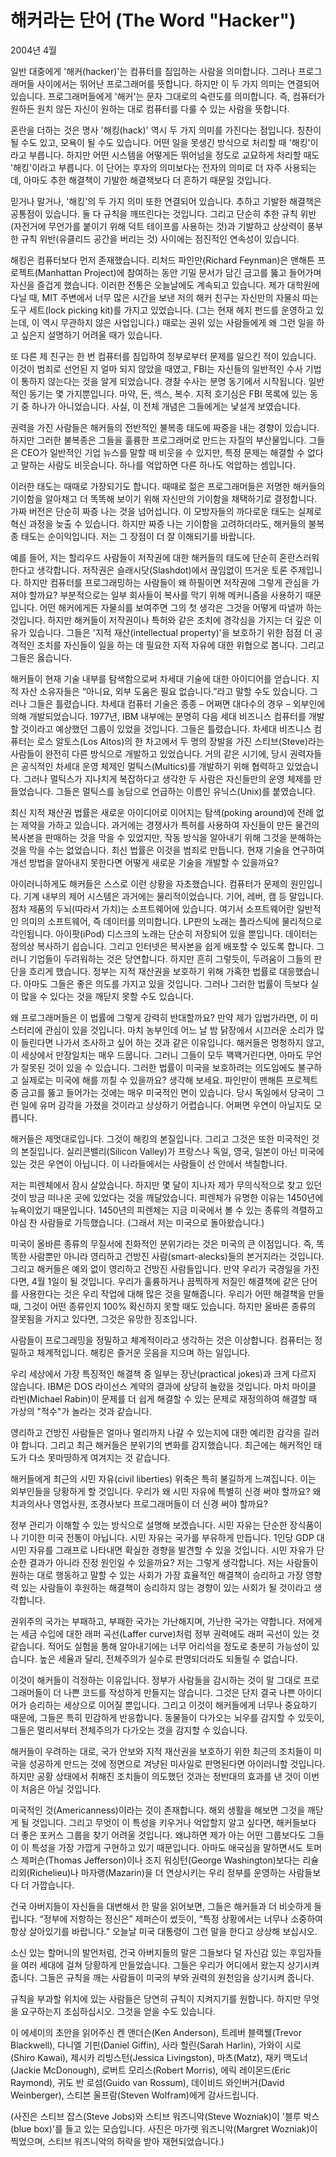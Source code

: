# 해커라는 단어 (The Word "Hacker")

2004년 4월

일반 대중에게 '해커(hacker)'는 컴퓨터를 침입하는 사람을 의미합니다. 그러나 프로그래머들 사이에서는 뛰어난 프로그래머를 뜻합니다. 하지만 이 두 가지 의미는 연결되어 있습니다. 프로그래머들에게 '해커'는 문자 그대로의 숙련도를 의미합니다. 즉, 컴퓨터가 원하든 원치 않든 자신이 원하는 대로 컴퓨터를 다룰 수 있는 사람을 뜻합니다.

혼란을 더하는 것은 명사 '해킹(hack)' 역시 두 가지 의미를 가진다는 점입니다. 칭찬이 될 수도 있고, 모욕이 될 수도 있습니다. 어떤 일을 못생긴 방식으로 처리할 때 '해킹'이라고 부릅니다. 하지만 어떤 시스템을 어떻게든 뛰어넘을 정도로 교묘하게 처리할 때도 '해킹'이라고 부릅니다. 이 단어는 후자의 의미보다는 전자의 의미로 더 자주 사용되는데, 아마도 추한 해결책이 기발한 해결책보다 더 흔하기 때문일 것입니다.

믿거나 말거나, '해킹'의 두 가지 의미 또한 연결되어 있습니다. 추하고 기발한 해결책은 공통점이 있습니다. 둘 다 규칙을 깨뜨린다는 것입니다. 그리고 단순히 추한 규칙 위반(자전거에 무언가를 붙이기 위해 덕트 테이프를 사용하는 것)과 기발하고 상상력이 풍부한 규칙 위반(유클리드 공간을 버리는 것) 사이에는 점진적인 연속성이 있습니다.

해킹은 컴퓨터보다 먼저 존재했습니다. 리처드 파인만(Richard Feynman)은 맨해튼 프로젝트(Manhattan Project)에 참여하는 동안 기밀 문서가 담긴 금고를 뚫고 들어가며 자신을 즐겁게 했습니다. 이러한 전통은 오늘날에도 계속되고 있습니다. 제가 대학원에 다닐 때, MIT 주변에서 너무 많은 시간을 보낸 저의 해커 친구는 자신만의 자물쇠 따는 도구 세트(lock picking kit)를 가지고 있었습니다. (그는 현재 헤지 펀드를 운영하고 있는데, 이 역시 무관하지 않은 사업입니다.) 때로는 권위 있는 사람들에게 왜 그런 일을 하고 싶은지 설명하기 어려울 때가 있습니다.

또 다른 제 친구는 한 번 컴퓨터를 침입하여 정부로부터 문제를 일으킨 적이 있습니다. 이것이 범죄로 선언된 지 얼마 되지 않았을 때였고, FBI는 자신들의 일반적인 수사 기법이 통하지 않는다는 것을 알게 되었습니다. 경찰 수사는 분명 동기에서 시작됩니다. 일반적인 동기는 몇 가지뿐입니다. 마약, 돈, 섹스, 복수. 지적 호기심은 FBI 목록에 있는 동기 중 하나가 아니었습니다. 사실, 이 전체 개념은 그들에게는 낯설게 보였습니다.

권력을 가진 사람들은 해커들의 전반적인 불복종 태도에 짜증을 내는 경향이 있습니다. 하지만 그러한 불복종은 그들을 훌륭한 프로그래머로 만드는 자질의 부산물입니다. 그들은 CEO가 일반적인 기업 뉴스를 말할 때 비웃을 수 있지만, 특정 문제는 해결할 수 없다고 말하는 사람도 비웃습니다. 하나를 억압하면 다른 하나도 억압하는 셈입니다.

이러한 태도는 때때로 가장되기도 합니다. 때때로 젊은 프로그래머들은 저명한 해커들의 기이함을 알아채고 더 똑똑해 보이기 위해 자신만의 기이함을 채택하기로 결정합니다. 가짜 버전은 단순히 짜증 나는 것을 넘어섭니다. 이 모방자들의 까다로운 태도는 실제로 혁신 과정을 늦출 수 있습니다. 하지만 짜증 나는 기이함을 고려하더라도, 해커들의 불복종 태도는 순이익입니다. 저는 그 장점이 더 잘 이해되기를 바랍니다.

예를 들어, 저는 할리우드 사람들이 저작권에 대한 해커들의 태도에 단순히 혼란스러워 한다고 생각합니다. 저작권은 슬래시닷(Slashdot)에서 끊임없이 뜨거운 토론 주제입니다. 하지만 컴퓨터를 프로그래밍하는 사람들이 왜 하필이면 저작권에 그렇게 관심을 가져야 할까요? 부분적으로는 일부 회사들이 복사를 막기 위해 메커니즘을 사용하기 때문입니다. 어떤 해커에게든 자물쇠를 보여주면 그의 첫 생각은 그것을 어떻게 따낼까 하는 것입니다. 하지만 해커들이 저작권이나 특허와 같은 조치에 경각심을 가지는 더 깊은 이유가 있습니다. 그들은 '지적 재산(intellectual property)'을 보호하기 위한 점점 더 공격적인 조치를 자신들이 일을 하는 데 필요한 지적 자유에 대한 위협으로 봅니다. 그리고 그들은 옳습니다.

해커들이 현재 기술 내부를 탐색함으로써 차세대 기술에 대한 아이디어를 얻습니다. 지적 자산 소유자들은 “아니요, 외부 도움은 필요 없습니다.”라고 말할 수도 있습니다. 그러나 그들은 틀렸습니다. 차세대 컴퓨터 기술은 종종 – 어쩌면 대다수의 경우 – 외부인에 의해 개발되었습니다. 1977년, IBM 내부에는 분명히 다음 세대 비즈니스 컴퓨터를 개발할 것이라고 예상했던 그룹이 있었을 것입니다. 그들은 틀렸습니다. 차세대 비즈니스 컴퓨터는 로스 알토스(Los Altos)의 한 차고에서 두 명의 장발을 가진 스티브(Steve)라는 사람들이 완전히 다른 방식으로 개발하고 있었습니다. 거의 같은 시기에, 당시 권력자들은 공식적인 차세대 운영 체제인 멀틱스(Multics)를 개발하기 위해 협력하고 있었습니다. 그러나 멀틱스가 지나치게 복잡하다고 생각한 두 사람은 자신들만의 운영 체제를 만들었습니다. 그들은 멀틱스를 농담으로 언급하는 이름인 유닉스(Unix)를 붙였습니다.

최신 지적 재산권 법률은 새로운 아이디어로 이어지는 탐색(poking around)에 전례 없는 제약을 가하고 있습니다. 과거에는 경쟁사가 특허를 사용하여 자신들이 만든 물건의 복사본을 판매하는 것을 막을 수 있었지만, 작동 방식을 알아내기 위해 그것을 분해하는 것을 막을 수는 없었습니다. 최신 법률은 이것을 범죄로 만듭니다. 현재 기술을 연구하여 개선 방법을 알아내지 못한다면 어떻게 새로운 기술을 개발할 수 있을까요?

아이러니하게도 해커들은 스스로 이런 상황을 자초했습니다. 컴퓨터가 문제의 원인입니다. 기계 내부의 제어 시스템은 과거에는 물리적이었습니다. 기어, 레버, 캠 등 말입니다. 점차 제품의 두뇌(따라서 가치)는 소프트웨어에 있습니다. 여기서 소프트웨어란 일반적인 의미의 소프트웨어, 즉 데이터를 의미합니다. LP판의 노래는 플라스틱에 물리적으로 각인됩니다. 아이팟(iPod) 디스크의 노래는 단순히 저장되어 있을 뿐입니다. 데이터는 정의상 복사하기 쉽습니다. 그리고 인터넷은 복사본을 쉽게 배포할 수 있도록 합니다. 그러니 기업들이 두려워하는 것은 당연합니다. 하지만 흔히 그렇듯이, 두려움이 그들의 판단을 흐리게 했습니다. 정부는 지적 재산권을 보호하기 위해 가혹한 법률로 대응했습니다. 아마도 그들은 좋은 의도를 가지고 있을 것입니다. 그러나 그러한 법률이 득보다 실이 많을 수 있다는 것을 깨닫지 못할 수도 있습니다.

왜 프로그래머들은 이 법률에 그렇게 강력히 반대할까요? 만약 제가 입법가라면, 이 미스터리에 관심이 있을 것입니다. 마치 농부인데 어느 날 밤 닭장에서 시끄러운 소리가 많이 들린다면 나가서 조사하고 싶어 하는 것과 같은 이유입니다. 해커들은 멍청하지 않고, 이 세상에서 만장일치는 매우 드뭅니다. 그러니 그들이 모두 꽥꽥거린다면, 아마도 무언가 잘못된 것이 있을 수 있습니다. 그러한 법률이 미국을 보호하려는 의도임에도 불구하고 실제로는 미국에 해를 끼칠 수 있을까요? 생각해 보세요. 파인만이 맨해튼 프로젝트 중 금고를 뚫고 들어가는 것에는 매우 미국적인 면이 있습니다. 당시 독일에서 당국이 그런 일에 유머 감각을 가졌을 것이라고 상상하기 어렵습니다. 어쩌면 우연이 아닐지도 모릅니다.

해커들은 제멋대로입니다. 그것이 해킹의 본질입니다. 그리고 그것은 또한 미국적인 것의 본질입니다. 실리콘밸리(Silicon Valley)가 프랑스나 독일, 영국, 일본이 아닌 미국에 있는 것은 우연이 아닙니다. 이 나라들에서는 사람들이 선 안에서 색칠합니다.

저는 피렌체에서 잠시 살았습니다. 하지만 몇 달이 지나자 제가 무의식적으로 찾고 있던 것이 방금 떠나온 곳에 있었다는 것을 깨달았습니다. 피렌체가 유명한 이유는 1450년에 뉴욕이었기 때문입니다. 1450년의 피렌체는 지금 미국에서 볼 수 있는 종류의 격렬하고 야심 찬 사람들로 가득했습니다. (그래서 저는 미국으로 돌아왔습니다.)

미국이 올바른 종류의 무질서에 친화적인 분위기라는 것은 미국의 큰 이점입니다. 즉, 똑똑한 사람뿐만 아니라 영리하고 건방진 사람(smart-alecks)들의 본거지라는 것입니다. 그리고 해커들은 예외 없이 영리하고 건방진 사람들입니다. 만약 우리가 국경일을 가진다면, 4월 1일이 될 것입니다. 우리가 훌륭하거나 끔찍하게 저질인 해결책에 같은 단어를 사용한다는 것은 우리 작업에 대해 많은 것을 말해줍니다. 우리가 어떤 해결책을 만들 때, 그것이 어떤 종류인지 100% 확신하지 못할 때도 있습니다. 하지만 올바른 종류의 잘못됨을 가지고 있다면, 그것은 유망한 징조입니다.

사람들이 프로그래밍을 정밀하고 체계적이라고 생각하는 것은 이상합니다. 컴퓨터는 정밀하고 체계적입니다. 해킹은 즐거운 웃음을 지으며 하는 일입니다.

우리 세상에서 가장 특징적인 해결책 중 일부는 장난(practical jokes)과 크게 다르지 않습니다. IBM은 DOS 라이선스 계약의 결과에 상당히 놀랐을 것입니다. 마치 마이클 라빈(Michael Rabin)이 문제를 더 쉽게 해결할 수 있는 문제로 재정의하여 해결할 때 가상의 "적수"가 놀라는 것과 같습니다.

영리하고 건방진 사람들은 얼마나 멀리까지 나갈 수 있는지에 대한 예리한 감각을 길러야 합니다. 그리고 최근 해커들은 분위기의 변화를 감지했습니다. 최근에는 해커적인 태도가 다소 못마땅하게 여겨지는 것 같습니다.

해커들에게 최근의 시민 자유(civil liberties) 위축은 특히 불길하게 느껴집니다. 이는 외부인들을 당황하게 할 것입니다. 우리가 왜 시민 자유에 특별히 신경 써야 할까요? 왜 치과의사나 영업사원, 조경사보다 프로그래머들이 더 신경 써야 할까요?

정부 관리가 이해할 수 있는 방식으로 설명해 보겠습니다. 시민 자유는 단순한 장식품이나 기이한 미국 전통이 아닙니다. 시민 자유는 국가를 부유하게 만듭니다. 1인당 GDP 대 시민 자유를 그래프로 나타내면 확실한 경향을 발견할 수 있을 것입니다. 시민 자유가 단순한 결과가 아니라 진정 원인일 수 있을까요? 저는 그렇게 생각합니다. 저는 사람들이 원하는 대로 행동하고 말할 수 있는 사회가 가장 효율적인 해결책이 승리하고 가장 영향력 있는 사람들이 후원하는 해결책이 승리하지 않는 경향이 있는 사회가 될 것이라고 생각합니다.

권위주의 국가는 부패하고, 부패한 국가는 가난해지며, 가난한 국가는 약합니다. 저에게는 세금 수입에 대한 래퍼 곡선(Laffer curve)처럼 정부 권력에도 래퍼 곡선이 있는 것 같습니다. 적어도 실험을 통해 알아내기에는 너무 어리석을 정도로 충분히 가능성이 있습니다. 높은 세율과 달리, 전체주의가 실수로 판명되더라도 되돌릴 수 없습니다.

이것이 해커들이 걱정하는 이유입니다. 정부가 사람들을 감시하는 것이 말 그대로 프로그래머들이 더 나쁜 코드를 작성하게 만들지는 않습니다. 그것은 단지 결국 나쁜 아이디어가 승리하는 세상으로 이어질 뿐입니다. 그리고 이것이 해커들에게 너무나 중요하기 때문에, 그들은 특히 민감하게 반응합니다. 동물들이 다가오는 뇌우를 감지할 수 있듯이, 그들은 멀리서부터 전체주의가 다가오는 것을 감지할 수 있습니다.

해커들이 우려하는 대로, 국가 안보와 지적 재산권을 보호하기 위한 최근의 조치들이 미국을 성공하게 만드는 것에 정면으로 겨냥된 미사일로 판명된다면 아이러니할 것입니다. 하지만 공황 상태에서 취해진 조치들이 의도했던 것과는 정반대의 효과를 낸 것이 이번이 처음은 아닐 것입니다.

미국적인 것(Americanness)이라는 것이 존재합니다. 해외 생활을 해보면 그것을 깨닫게 될 것입니다. 그리고 무엇이 이 특성을 키우거나 억압할지 알고 싶다면, 해커들보다 더 좋은 포커스 그룹을 찾기 어려울 것입니다. 왜냐하면 제가 아는 어떤 그룹보다도 그들이 이 특성을 가장 가깝게 구현하고 있기 때문입니다. 아마도 애국심을 말하면서도 토머스 제퍼슨(Thomas Jefferson)이나 조지 워싱턴(George Washington)보다는 리슐리외(Richelieu)나 마자랭(Mazarin)을 더 연상시키는 우리 정부를 운영하는 사람들보다 더 가깝습니다.

건국 아버지들이 자신들을 대변해서 한 말을 읽어보면, 그들은 해커들과 더 비슷하게 들립니다. “정부에 저항하는 정신은” 제퍼슨이 썼듯이, “특정 상황에서는 너무나 소중하여 항상 살아있기를 바랍니다.” 오늘날 미국 대통령이 그런 말을 한다고 상상해 보십시오.

소신 있는 할머니의 발언처럼, 건국 아버지들의 말은 그들보다 덜 자신감 있는 후임자들을 여러 세대에 걸쳐 당황하게 만들었습니다. 그들은 우리가 어디에서 왔는지 상기시켜 줍니다. 그들은 규칙을 깨는 사람들이 미국의 부와 권력의 원천임을 상기시켜 줍니다.

규칙을 부과할 위치에 있는 사람들은 당연히 규칙이 지켜지기를 원합니다. 하지만 무엇을 요구하는지 조심하십시오. 그것을 얻을 수도 있습니다.

이 에세이의 초안을 읽어주신 켄 앤더슨(Ken Anderson), 트레버 블랙웰(Trevor Blackwell), 다니엘 기핀(Daniel Giffin), 사라 할린(Sarah Harlin), 가와이 시로(Shiro Kawai), 제시카 리빙스턴(Jessica Livingston), 마츠(Matz), 재키 맥도너(Jackie McDonough), 로버트 모리스(Robert Morris), 에릭 레이몬드(Eric Raymond), 귀도 반 로섬(Guido van Rossum), 데이비드 와인버거(David Weinberger), 스티븐 울프람(Steven Wolfram)에게 감사드립니다.

(사진은 스티브 잡스(Steve Jobs)와 스티브 워즈니악(Steve Wozniak)이 '블루 박스(blue box)'를 들고 있는 모습입니다. 사진은 마가렛 워즈니악(Margret Wozniak)이 찍었으며, 스티브 워즈니악의 허락을 받아 재현되었습니다.)